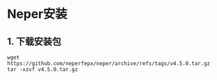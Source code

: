 # Neper安装


## 1. 下载安装包

```shell
wget https://github.com/neperfepx/neper/archive/refs/tags/v4.5.0.tar.gz
tar -xzvf v4.5.0.tar.gz
```
